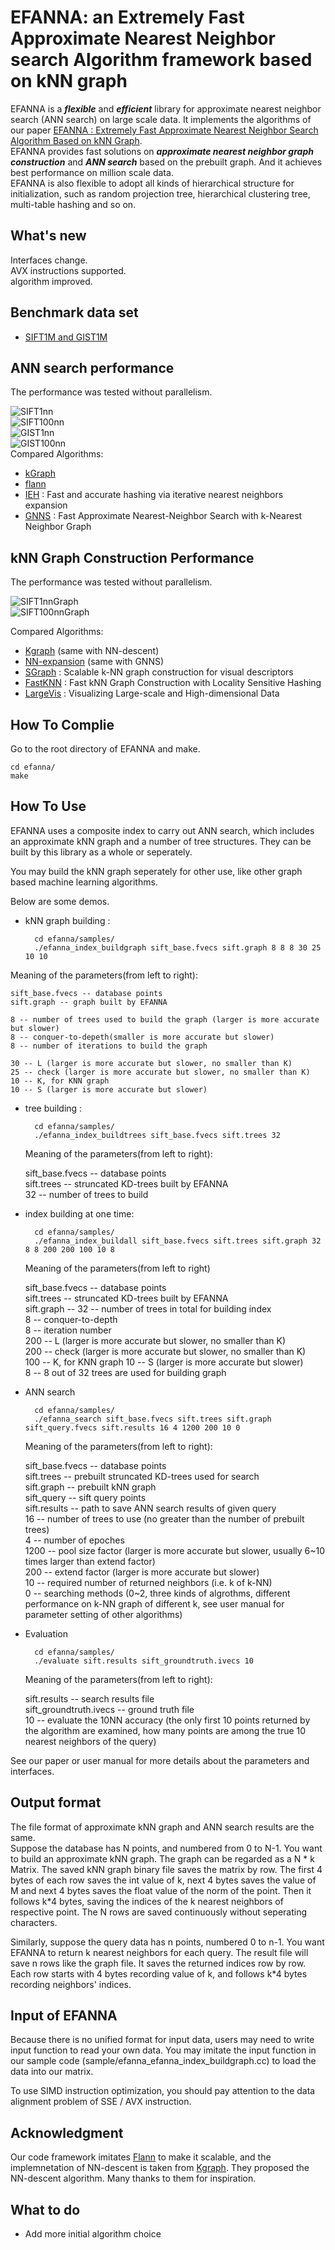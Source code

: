 EFANNA: an Extremely Fast Approximate Nearest Neighbor search Algorithm framework based on kNN graph
============
EFANNA is a ***flexible*** and ***efficient*** library for approximate nearest neighbor search (ANN search) on large scale data. It implements the algorithms of our paper [EFANNA : Extremely Fast Approximate Nearest Neighbor Search Algorithm Based on kNN Graph](http://arxiv.org/abs/1609.07228).    
EFANNA provides fast solutions on ***approximate nearest neighbor graph construction*** and ***ANN search*** based on the prebuilt graph. And it achieves best performance on million scale data.   
EFANNA is also flexible to adopt all kinds of hierarchical structure for initialization, such as random projection tree, hierarchical clustering tree, multi-table hashing and so on.   

What's new
-------
Interfaces change.    
AVX instructions supported.    
algorithm improved.    

Benchmark data set
-------
* [SIFT1M and GIST1M](http://corpus-texmex.irisa.fr/)

ANN search performance
------
The performance was tested without parallelism.   

![SIFT1nn](http://www.cad.zju.edu.cn/home/dengcai/Data/Hashing/SIFT_1nn.png)     
![SIFT100nn](http://www.cad.zju.edu.cn/home/dengcai/Data/Hashing/SIFT_100nn.png)     
![GIST1nn](http://www.cad.zju.edu.cn/home/dengcai/Data/Hashing/GIST_1nn.png)     
![GIST100nn](http://www.cad.zju.edu.cn/home/dengcai/Data/Hashing/GIST_100nn.png)    
Compared Algorithms:   
* [kGraph](http://www.kgraph.org)  
* [flann](http://www.cs.ubc.ca/research/flann/)   
* [IEH](http://ieeexplore.ieee.org/document/6734715/) : Fast and accurate hashing via iterative nearest neighbors expansion      
* [GNNS](https://webdocs.cs.ualberta.ca/~abbasiya/gnns.pdf) : Fast Approximate Nearest-Neighbor Search with k-Nearest Neighbor Graph     

kNN Graph Construction Performance
------
The performance was tested without parallelism.  

![SIFT1nnGraph](http://www.cad.zju.edu.cn/home/dengcai/Data/Hashing/SIFT_graph.png)     
![SIFT100nnGraph](http://www.cad.zju.edu.cn/home/dengcai/Data/Hashing/GIST_graph.png)    

Compared Algorithms:   
* [Kgraph](http://www.kgraph.org) (same with NN-descent)   
* [NN-expansion](https://webdocs.cs.ualberta.ca/~abbasiya/gnns.pdf) (same with GNNS)   
* [SGraph](http://ieeexplore.ieee.org/document/6247790/) : Scalable k-NN graph construction for visual descriptors  
* [FastKNN](http://link.springer.com/chapter/10.1007/978-3-642-40991-2_42) : Fast kNN Graph Construction with Locality Sensitive Hashing  
* [LargeVis](http://dl.acm.org/citation.cfm?id=2883041) : Visualizing Large-scale and High-dimensional Data    

How To Complie    
-------
Go to the root directory of EFANNA and make.    

	cd efanna/
	make

How To Use    
------
EFANNA uses a composite index to carry out ANN search, which includes an approximate kNN graph and a number of tree structures. They can be built by this library as a whole or seperately.  
  
You may build the kNN graph seperately for other use, like other graph based machine learning algorithms.  
 
 Below are some demos.   

* kNN graph building :    

		cd efanna/samples/   
		./efanna_index_buildgraph sift_base.fvecs sift.graph 8 8 8 30 25 10 10   
		  
 Meaning of the parameters(from left to right):    

	sift_base.fvecs -- database points  
	sift.graph -- graph built by EFANNA   
	
	8 -- number of trees used to build the graph (larger is more accurate but slower)   
	8 -- conquer-to-depeth(smaller is more accurate but slower)   
	8 -- number of iterations to build the graph 
	 
	30 -- L (larger is more accurate but slower, no smaller than K)  
	25 -- check (larger is more accurate but slower, no smaller than K)  
	10 -- K, for KNN graph   
	10 -- S (larger is more accurate but slower)

	
* tree building :   
    
		cd efanna/samples/
		./efanna_index_buildtrees sift_base.fvecs sift.trees 32
        
  Meaning of the parameters(from left to right):   
  
	sift_base.fvecs -- database points  
	sift.trees -- struncated KD-trees built by EFANNA  
	32 -- number of trees to build   


* index building at one time:   

		cd efanna/samples/
		./efanna_index_buildall sift_base.fvecs sift.trees sift.graph 32 8 8 200 200 100 10 8
   
  Meaning of the parameters(from left to right)   
	
	sift_base.fvecs -- database points  
	sift.trees -- struncated KD-trees built by EFANNA  
	sift.graph --
	32 -- number of trees in total for building index   
	8 -- conquer-to-depth    
	8 -- iteration number    
	200 -- L (larger is more accurate but slower, no smaller than K)   
	200 -- check (larger is more accurate but slower, no smaller than K)    
	100 -- K, for KNN graph
	10 -- S (larger is more accurate but slower)  
	8 -- 8 out of 32 trees are used for building graph

   
* ANN search

		cd efanna/samples/
		./efanna_search sift_base.fvecs sift.trees sift.graph sift_query.fvecs sift.results 16 4 1200 200 10 0
  
  Meaning of the parameters(from left to right):   
  
	sift_base.fvecs -- database points  
	sift.trees -- prebuilt struncated KD-trees used for search  
	sift.graph -- prebuilt kNN graph   
	sift_query -- sift query points  
	sift.results -- path to save ANN search results of given query   
	16 -- number of trees to use (no greater than the number of prebuilt trees)   
	4 -- number of epoches   
	1200 -- pool size factor (larger is more accurate but slower, usually 6~10 times larger than extend factor)   
	200 -- extend factor (larger is more accurate but slower)   
	10 -- required number of returned neighbors (i.e. k of k-NN)   
	0 -- searching methods (0~2, three kinds of algrothms, different performance on k-NN graph of different k, see user manual for parameter setting of other algorithms)   
 
 
* Evaluation

		cd efanna/samples/
		./evaluate sift.results sift_groundtruth.ivecs 10

  Meaning of the parameters(from left to right):   
  
	sift.results -- search results file  
	sift_groundtruth.ivecs -- ground truth file  
	10 -- evaluate the 10NN accuracy (the only first 10 points returned by the algorithm are examined, how many points are among the true 10 nearest neighbors of the query)   


See our paper or user manual for more details about the parameters and interfaces.

Output format
------
The file format of approximate kNN graph and ANN search results are the same.   
Suppose the database has N points, and numbered from 0 to N-1. You want to build an approximate kNN graph. The graph can be regarded as a N * k Matrix. The saved kNN graph binary file saves the matrix by row. The first 4 bytes of each row saves the int value of k, next 4 bytes saves the value of M and next 4 bytes saves the float value of the norm of the point. Then it follows k*4 bytes, saving the indices of the k nearest neighbors of respective point. The N rows are saved continuously without seperating characters.   

Similarly, suppose the query data has n points, numbered 0 to n-1. You want EFANNA to return k nearest neighbors for each query. The result file will save n rows like the graph file. It saves the returned indices row by row. Each row starts with 4 bytes recording value of k, and follows k*4 bytes recording neighbors' indices.  

Input of EFANNA
------
Because there is no unified format for input data, users may need to write input function to read your own data. You may imitate the input function in our sample code (sample/efanna\_efanna\_index\_buildgraph.cc) to load the data into our matrix.

To use SIMD instruction optimization, you should pay attention to the data alignment problem of SSE / AVX instruction.  

Acknowledgment
------
Our code framework imitates [Flann](http://www.cs.ubc.ca/research/flann/) to make it scalable, and the implemnetation of NN-descent is taken from [Kgraph](http://www.kgraph.org). They proposed the NN-descent algorithm. Many thanks to them for inspiration.

What to do
-------
* Add more initial algorithm choice	
